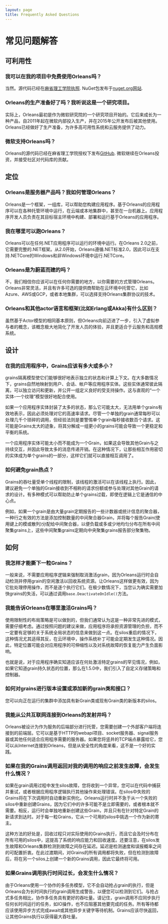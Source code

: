 ```yaml
---
layout: page
title: Frequently Asked Questions
---
```


[//]: # "TODO: after files are rearranged and checked for accuracy, put links back"

# 常见问题解答

## 可利用性

### 我可以在我的项目中免费使用Orleans吗？

当然。源代码已经在[麻省理工学院执照](https://github.com/dotnet/orleans/blob/master/LICENSE). NuGet包发布于[nuget.org网站](https://www.nuget.org/profiles/Orleans).

### Orleans的生产准备好了吗？我听说这是一个研究项目。

实际上，Orleans最初是作为微软研究院的一个研究项目开始的。它后来成长为一种产品，自2011年起在微软内部投入生产，并在2015年公开发布后被其他使用。Orleans已经做好了生产准备，为许多高可用性系统和云服务提供了动力。

### 微软支持Orleans吗？

Orleans的源代码已经在麻省理工学院授权下发布[GitHub](https://github.com/dotnet/orleans). 微软继续在Orleans投资，并接受社区对代码库的贡献。

## 定位

### Orleans是服务器产品吗？我如何管理Orleans？

Orleans是一个框架，一组库，可以帮助您构建应用程序。基于Orleans的应用程序可以在各种托管环境中运行，在云端或本地集群中，甚至在一台机器上。应用程序开发人员负责在其目标宿主环境中构建、部署和运行基于Orleans的应用程序。

### 我在哪里可以跑Orleans？

Orleans可以在任何.NET应用程序可以运行的环境中运行。在Orleans 2.0之前，它需要完整的.NET框架。从2.0开始，Orleans遵循.NET标准2.0，因此可以在支持.NETCore的Windows和非Windows环境中运行.NETCore。

### Orleans是为蔚蓝而建的吗？

不，我们相信你应该可以在任何你需要的地方，以你需要的方式管理Orleans。Orleans非常灵活，并且有许多可选的提供商帮助在云环境中托管它，比如Azure、AWS或GCP，或者本地集群，可以选择支持Orleans集群协议的技术。

### Orleans和其他actor语言和框架(比如Erlang或Akka)有什么区别？

虽然基于Actor模型的相同基本原则，但Orleans向前迈进了一步，引入了虚拟参与者的概念，该概念极大地简化了开发人员的体验，并且更适合于云服务和高规模系统。

## 设计

### 在我的应用程序中，Grains应该有多大或多小？

grains隔离模型使它们能够很好地表示独立的状态和计算上下文。在大多数情况下，grains自然地映射到用户、会话、帐户等应用程序实体。这些实体通常彼此隔离，可以独立访问和更新，并公开一组定义良好的受支持操作。这与直观的“一个实体-一个纹理”模型很好地配合使用。

如果一个应用程序实体封装了太多的状态，那么它可能太大，无法用单个grains有效地表示，因此必须处理对它的高速率请求。尽管一个单独的grain通常每秒可以处理几千个琐碎的调用，但经验法则是要警惕单个grain每秒接收数百个请求。这可能是Grains太大的迹象，将其分解成一组更小的grains可能会导致一个更稳定和平衡的系统。

一个应用程序实体可能太小而不能成为一个Grain，如果这会导致其他Grain与之持续交互，并因此导致太多的消息传递开销。在这种情况下，让那些相互作用密切的实体成为单个grains的一部分，这样它们就可以直接相互调用了。

### 如何避免grain热点？

Grains的吞吐量受单个线程的限制，该线程的激活可以在该线程上执行。因此，建议避免一个单独的Grain接收到不相称的请求份额或参与处理对其他Grain的请求的设计。有多种模式可以帮助防止单个grains过载，即使在逻辑上它是通信的中心点。

例如，如果一个grain是由大量grain定期报告的一些计数器或统计信息的聚合器，一种行之有效的方法是添加控制数量的中间聚合器Grain，并将每个报告Grain(使用键上的模或散列)分配给中间聚合器，以便负载或多或少地均匀分布在所有中间聚集grains上，这些中间聚集grains定期向中央聚集grains报告部分聚集物。

## 如何

### 我怎样才能撕下一粒Grains？

一般来说，不需要应用程序逻辑来强制取消激活grain，因为Orleans运行时会自动检测并停用grain的空闲激活以回收系统资源。让Orleans这样做更有效，因为它批处理停用操作，而不是逐个执行它们。在极少数情况下，当您认为确实需要加快grains的失活，可以通过调用`base.DeactivateOnIdle()`方法。

### 我能告诉Orleans在哪里激活Grains吗？

使用限制性的布局策略是可以做到的，但我们通常认为这是一种非常先进的模式，需要仔细考虑。通过按照问题的建议来做，应用程序将承担资源管理的负担，而不一定要有足够的关于系统全局状态的信息来做到这一点。在silos重启的情况下，这种情况尤其适得其反，在云环境中，操作系统补丁可能会定期发生这种情况。因此，特定位置可能会对应用程序的可伸缩性以及对系统故障的恢复能力产生负面影响。

也就是说，对于应用程序确实知道应该在何处激活特定grains的罕见情况，例如，如果它知道grain持久状态的位置，那么在1.5.0中，我们引入了自定义存储策略和控制器。

### 如何对grains进行版本设置或添加新的grain类和接口？

您可以向正在运行的集群中添加具有新Grain类或现有Grain类的新版本的silos。

### 我能从公共互联网连接到Orleans的发射井吗？

Orleans被设计为作为服务的后端部分进行托管，您需要创建一个外部客户端将连接到的前端层。它可以是基于HTTP的webapi项目、socket服务器、signal服务器或其他任何适合应用程序需要的服务器。如果您将竖井的TCP端点暴露给它，您可以从Internet连接到Orleans，但是从安全性的角度来看，这不是一个好的实践。

### 如果在我的Grains调用返回对我的调用的响应之前发生故障，会发生什么情况？

如果在grain调用过程中发生silos故障，您将收到一个异常，您可以在代码中捕获并重试，或者根据应用程序逻辑执行其他操作来处理错误。在silos中失败的Grains将在下次调用时自动重新实例化。Orleans运行时并不急于从一个失败的silos中重新创建Grains，因为它们中的许多可能不是立即需要的，或者根本就不需要。相反，运行时会单独地重新创建这些Grain，并且只有在针对特定Grain的新请求到达时。对于每一粒Grains，它从一个可用的silos中挑选一个作为新的寄主。

这种方法的好处是，回收过程只对实际使用的Grains执行，而且它会及时分布在所有可用的silos中，这提高了系统的响应能力和回收速度。还要注意，在silos发生故障和Orleans集群检测到故障之间存在延迟。延迟是检测速度和误报概率之间的可配置折衷。在此过渡期间，对Grains的所有调用都将失败，但在检测到故障后，将在另一个silos上创建一个新的Grains调用，因此它最终将可用。

### 如果Grains调用执行时间过长，会发生什么情况？

由于Orleans使用一个协作的多任务模型，它不会自动抢占grain的执行，但是Orleans会为长时间执行的grain调用生成警告，以便您可以检测到它们。与抢占式多任务相比，协作多任务具有更好的吞吐量。请记住，grain调用不应同步执行任何长时间运行的任务，如IO操作，也不应阻塞其他要完成的任务。所有等待都应该使用异步方式完成await或其他异步关键字等待机制。Grains应该尽快返回，让其他Grains执行以获得最大吞吐量。
